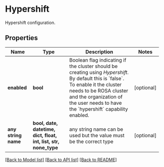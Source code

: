 # Hypershift

Hypershift configuration.

## Properties
Name | Type | Description | Notes
------------ | ------------- | ------------- | -------------
**enabled** | **bool** | Boolean flag indicating if the cluster should be creating using _Hypershift_.  By default this is &#x60;false&#x60;.  To enable it the cluster needs to be ROSA cluster and the organization of the user needs to have the &#x60;hypershift&#x60; capability enabled. | [optional] 
**any string name** | **bool, date, datetime, dict, float, int, list, str, none_type** | any string name can be used but the value must be the correct type | [optional]

[[Back to Model list]](../README.md#documentation-for-models) [[Back to API list]](../README.md#documentation-for-api-endpoints) [[Back to README]](../README.md)


